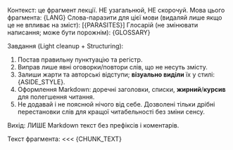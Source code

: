 Контекст: це фрагмент лекції. НЕ узагальнюй, НЕ скорочуй.
Мова цього фрагмента: {LANG}
Слова-паразити для цієї мови (видаляй лише якщо це не впливає на зміст): [{PARASITES}]
Глосарій (не змінювати написання; може бути порожнім): {GLOSSARY}

Завдання (Light cleanup + Structuring):
1) Постав правильну пунктуацію та регістр.
2) Виправ лише явні оговорки/повтори слів, що не несуть змісту.
3) Залиши жарти та авторські відступи; **візуально виділи** їх у стилі: {ASIDE_STYLE}.
4) Оформлення Markdown: доречні заголовки, списки, **жирний**/**курсив** для полегшення читання.
5) Не додавай і не пояснюй нічого від себе. Дозволені тільки дрібні перестановки слів для кращої читабельності без зміни сенсу.

Вихід: ЛИШЕ Markdown текст без префіксів і коментарів.

Текст фрагмента:
<<<
{CHUNK_TEXT}
>>>
